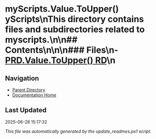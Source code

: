 ﻿# myScripts.Value.ToUpper() yScripts\nThis directory contains files and subdirectories related to myscripts.\n\n## Contents\n<!-- toc -->\n\n### Files\n- [PRD.Value.ToUpper() RD](./PRD.md)\n
## Navigation

- [Parent Directory](../)
- [Documentation Home](../../)

## Last Updated

2025-06-28 15:17:32

*This file was automatically generated by the update_readmes.ps1 script.*
